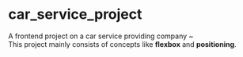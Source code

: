 # car_service_project
A frontend project on a car service providing company ~
<br>
This project mainly consists of concepts like **flexbox** and **positioning**.
